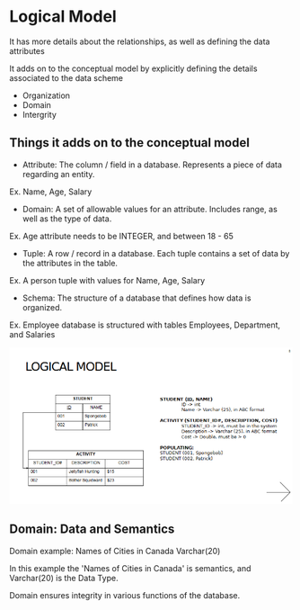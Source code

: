 # Logical Model

It has more details about the relationships, as well as defining the data attributes

It adds on to the conceptual model by explicitly defining the details associated to the data scheme

- Organization
- Domain
- Intergrity

## Things it adds on to the conceptual model

- Attribute: The column / field in a database. Represents a piece of data regarding an entity.

Ex. Name, Age, Salary

- Domain: A set of allowable values for an attribute. Includes range, as well as the type of data.

Ex. Age attribute needs to be INTEGER, and between 18 - 65

- Tuple: A row / record in a database. Each tuple contains a set of data by the attributes in the table.

Ex. A person tuple with values for Name, Age, Salary

- Schema: The structure of a database that defines how data is organized.

Ex. Employee database is structured with tables Employees, Department, and Salaries




![Logical Model](/assets/logical-model.png)


## Domain: Data and Semantics

Domain example: Names of Cities in Canada Varchar(20)

In this example the 'Names of Cities in Canada' is semantics, and Varchar(20) is the Data Type.

Domain ensures integrity in various functions of the database.